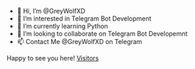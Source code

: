 - 👋 Hi, I’m @GreyWolfXD
- 👀 I’m interested in Telegram Bot Development
- 🌱 I’m currently learning Python
- 💞️ I’m looking to collaborate on Telegram Bot Developemnt
- 📫 Contact Me @GreyWolfXD on Telegram

<!---
TheGreyWolfXD/TheGreyWolfXD is a ✨ special ✨ repository because its `README.md` (this file) appears on your GitHub profile.
You can click the Preview link to take a look at your changes.
--->
Happy to see you here! [Visitors](https://visitor-badge.glitch.me/badge?page_id=page.id)
<br/>

<h2 align="center'>My GitHub Stats: 😎</h2>

<img height="180em" src="https://github-readme-stats.vercel.app/api?username=TheGreyWolfXD&show_icons=true&hide_border=true&&count_private=true&include_all_commits=true" />
